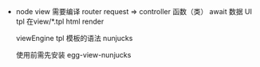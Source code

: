 - node view 需要编译
  router request => controller 函数（类） await 数据
  UI tpl 在view/*.tpl html render

  viewEngine tpl 模板的语法 nunjucks

  使用前需先安装
  egg-view-nunjucks